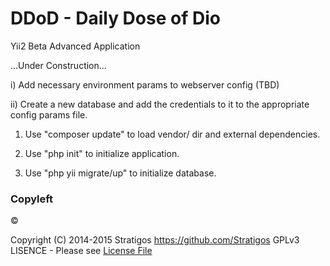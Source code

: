 # DDoD - Daily Dose of Dio #

Yii2 Beta Advanced Application

...Under Construction...

i) Add necessary environment params to webserver config (TBD)

ii) Create a new database and add the credentials to it to the appropriate config params file.

1) Use "composer update" to load vendor/ dir and external dependencies.

2) Use "php init" to initialize application.

3) Use "php yii migrate/up" to initialize database.


### Copyleft ###

:copyright:

Copyright (C) 2014-2015 Stratigos
https://github.com/Stratigos
GPLv3 LISENCE - Please see [License File](LICENSE.md)
